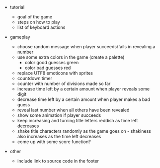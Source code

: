 
- tutorial
  - goal of the game
  - steps on how to play
  - list of keyboard actions

- gameplay
  - choose random message when player succeeds/fails in revealing a number
  - use some extra colors in the game (create a palette)
    - color good guesses green
    - color bad guesses red
  - replace UTF8 emoticons with sprites
  - countdown timer
  - counter with number of divisions made so far
  - increase time left by a certain amount when player reveals some digit
  - decrease time left by a certain amount when player makes a bad guess
  - reveal last number when all others have been revealed
  - show some animation if player succeeds
  - keep increasing and turning title letters reddish as time left decreases
  - shake title characters randomly as the game goes on - shakiness also increases as the time left decreases
  - come up with some score function?

- other
  - include link to source code in the footer
